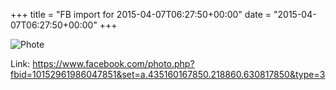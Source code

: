 +++
title = "FB import for 2015-04-07T06:27:50+00:00"
date = "2015-04-07T06:27:50+00:00"
+++

![Phote](https://scontent.xx.fbcdn.net/v/t1.0-0/p130x130/11150344_10152961986047851_4911936942595008880_n.jpg?oh=6d687763e3163e162d9d7fb2954e4c47&oe=59588958)


Link: https://www.facebook.com/photo.php?fbid=10152961986047851&set=a.435160167850.218860.630817850&type=3
